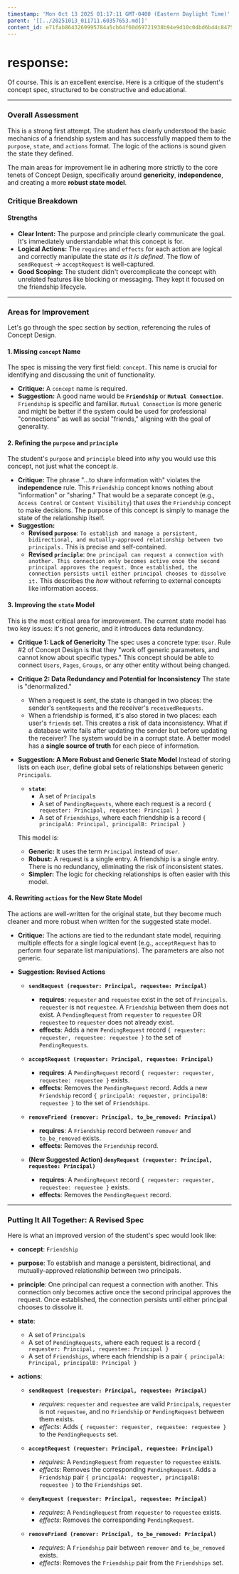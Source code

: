 ```yaml
---
timestamp: 'Mon Oct 13 2025 01:17:11 GMT-0400 (Eastern Daylight Time)'
parent: '[[../20251013_011711.60357653.md]]'
content_id: e71fab8643269995784a5cb64f60d69721938b94e9d10c04bd6b44c847529b4b
---
```


# response:

Of course. This is an excellent exercise. Here is a critique of the student's concept spec, structured to be constructive and educational.

***

### Overall Assessment

This is a strong first attempt. The student has clearly understood the basic mechanics of a friendship system and has successfully mapped them to the `purpose`, `state`, and `actions` format. The logic of the actions is sound given the state they defined.

The main areas for improvement lie in adhering more strictly to the core tenets of Concept Design, specifically around **genericity**, **independence**, and creating a more **robust state model**.

### Critique Breakdown

#### Strengths

* **Clear Intent:** The purpose and principle clearly communicate the goal. It's immediately understandable what this concept is for.
* **Logical Actions:** The `requires` and `effects` for each action are logical and correctly manipulate the state *as it is defined*. The flow of `sendRequest` -> `acceptRequest` is well-captured.
* **Good Scoping:** The student didn't overcomplicate the concept with unrelated features like blocking or messaging. They kept it focused on the friendship lifecycle.

***

### Areas for Improvement

Let's go through the spec section by section, referencing the rules of Concept Design.

#### 1. Missing `concept` Name

The spec is missing the very first field: `concept`. This name is crucial for identifying and discussing the unit of functionality.

* **Critique:** A `concept` name is required.
* **Suggestion:** A good name would be **`Friendship`** or **`Mutual Connection`**. `Friendship` is specific and familiar. `Mutual Connection` is more generic and might be better if the system could be used for professional "connections" as well as social "friends," aligning with the goal of generality.

#### 2. Refining the `purpose` and `principle`

The student's `purpose` and `principle` bleed into *why* you would use this concept, not just what the concept *is*.

* **Critique:** The phrase "...to share information with" violates the **independence** rule. This `Friendship` concept knows nothing about "information" or "sharing." That would be a separate concept (e.g., `Access Control` or `Content Visibility`) that *uses* the `Friendship` concept to make decisions. The purpose of this concept is simply to manage the state of the relationship itself.
* **Suggestion:**
  * **Revised `purpose`**: `To establish and manage a persistent, bidirectional, and mutually-approved relationship between two principals.` This is precise and self-contained.
  * **Revised `principle`**: `One principal can request a connection with another. This connection only becomes active once the second principal approves the request. Once established, the connection persists until either principal chooses to dissolve it.` This describes the *how* without referring to external concepts like information access.

#### 3. Improving the `state` Model

This is the most critical area for improvement. The current state model has two key issues: it's not generic, and it introduces data redundancy.

* **Critique 1: Lack of Genericity**
  The spec uses a concrete type: `User`. Rule #2 of Concept Design is that they "work off generic parameters, and cannot know about specific types." This concept should be able to connect `Users`, `Pages`, `Groups`, or any other entity without being changed.

* **Critique 2: Data Redundancy and Potential for Inconsistency**
  The state is "denormalized."
  * When a request is sent, the state is changed in two places: the sender's `sentRequests` and the receiver's `receivedRequests`.
  * When a friendship is formed, it's also stored in two places: each user's `friends` set.
    This creates a risk of data inconsistency. What if a database write fails after updating the sender but before updating the receiver? The system would be in a corrupt state. A better model has a **single source of truth** for each piece of information.

* **Suggestion: A More Robust and Generic State Model**
  Instead of storing lists on each `User`, define global sets of relationships between generic `Principals`.

  * **`state`**:
    * A set of `Principal`s
    * A set of `PendingRequests`, where each request is a record `{ requester: Principal, requestee: Principal }`
    * A set of `Friendships`, where each friendship is a record `{ principalA: Principal, principalB: Principal }`

  This model is:

  * **Generic:** It uses the term `Principal` instead of `User`.
  * **Robust:** A request is a single entry. A friendship is a single entry. There is no redundancy, eliminating the risk of inconsistent states.
  * **Simpler:** The logic for checking relationships is often easier with this model.

#### 4. Rewriting `actions` for the New State Model

The actions are well-written for the original state, but they become much cleaner and more robust when written for the suggested state model.

* **Critique:** The actions are tied to the redundant state model, requiring multiple effects for a single logical event (e.g., `acceptRequest` has to perform four separate list manipulations). The parameters are also not generic.

* **Suggestion: Revised Actions**

  * **`sendRequest (requester: Principal, requestee: Principal)`**
    * **requires**: `requester` and `requestee` exist in the set of `Principals`. `requester` is not `requestee`. A `Friendship` between them does not exist. A `PendingRequest` from `requester` to `requestee` OR `requestee` to `requester` does not already exist.
    * **effects**: Adds a new `PendingRequest` record `{ requester: requester, requestee: requestee }` to the set of `PendingRequests`.

  * **`acceptRequest (requester: Principal, requestee: Principal)`**
    * **requires**: A `PendingRequest` record `{ requester: requester, requestee: requestee }` exists.
    * **effects**: Removes the `PendingRequest` record. Adds a new `Friendship` record `{ principalA: requester, principalB: requestee }` to the set of `Friendships`.

  * **`removeFriend (remover: Principal, to_be_removed: Principal)`**
    * **requires**: A `Friendship` record between `remover` and `to_be_removed` exists.
    * **effects**: Removes the `Friendship` record.

  * **(New Suggested Action) `denyRequest (requester: Principal, requestee: Principal)`**
    * **requires**: A `PendingRequest` record `{ requester: requester, requestee: requestee }` exists.
    * **effects**: Removes the `PendingRequest` record.

***

### Putting It All Together: A Revised Spec

Here is what an improved version of the student's spec would look like:

* **concept**: `Friendship`

* **purpose**: To establish and manage a persistent, bidirectional, and mutually-approved relationship between two principals.

* **principle**: One principal can request a connection with another. This connection only becomes active once the second principal approves the request. Once established, the connection persists until either principal chooses to dissolve it.

* **state**:
  * A set of `Principal`s
  * A set of `PendingRequests`, where each request is a record `{ requester: Principal, requestee: Principal }`
  * A set of `Friendships`, where each friendship is a pair `{ principalA: Principal, principalB: Principal }`

* **actions**:
  * **`sendRequest (requester: Principal, requestee: Principal)`**
    * *requires*: `requester` and `requestee` are valid `Principal`s, `requester` is not `requestee`, and no `Friendship` or `PendingRequest` between them exists.
    * *effects*: Adds `{ requester: requester, requestee: requestee }` to the `PendingRequests` set.

  * **`acceptRequest (requester: Principal, requestee: Principal)`**
    * *requires*: A `PendingRequest` from `requester` to `requestee` exists.
    * *effects*: Removes the corresponding `PendingRequest`. Adds a `Friendship` pair `{ principalA: requester, principalB: requestee }` to the `Friendships` set.

  * **`denyRequest (requester: Principal, requestee: Principal)`**
    * *requires*: A `PendingRequest` from `requester` to `requestee` exists.
    * *effects*: Removes the corresponding `PendingRequest`.

  * **`removeFriend (remover: Principal, to_be_removed: Principal)`**
    * *requires*: A `Friendship` pair between `remover` and `to_be_removed` exists.
    * *effects*: Removes the `Friendship` pair from the `Friendships` set.
